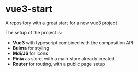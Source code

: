 # vue3-start
A repository with a great start for a new vue3 project

The setup of the project is:
- **Vue3** with typescript combined with the composition API
- **Bulma** for styling
- **Mdi/JS** for icons
- **Pinia** as store, with a main store already created
- **Router** for routing, with a public page setup
